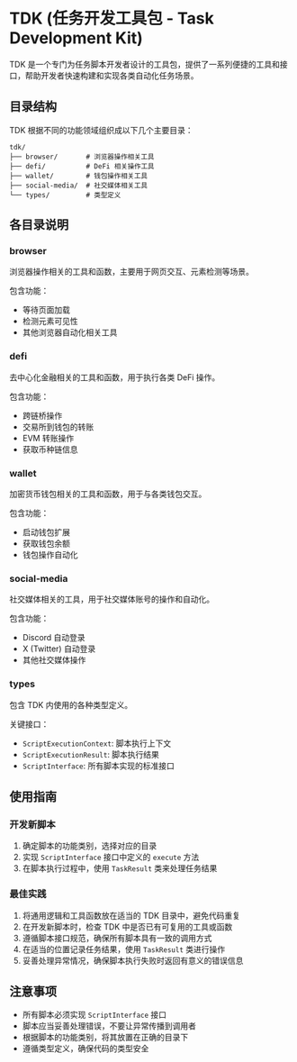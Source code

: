 # TDK (任务开发工具包 - Task Development Kit)

TDK 是一个专门为任务脚本开发者设计的工具包，提供了一系列便捷的工具和接口，帮助开发者快速构建和实现各类自动化任务场景。

## 目录结构

TDK 根据不同的功能领域组织成以下几个主要目录：

```
tdk/
├── browser/       # 浏览器操作相关工具
├── defi/          # DeFi 相关操作工具
├── wallet/        # 钱包操作相关工具
├── social-media/  # 社交媒体相关工具
└── types/         # 类型定义
```

## 各目录说明

### browser

浏览器操作相关的工具和函数，主要用于网页交互、元素检测等场景。

包含功能：
- 等待页面加载
- 检测元素可见性
- 其他浏览器自动化相关工具

### defi

去中心化金融相关的工具和函数，用于执行各类 DeFi 操作。

包含功能：
- 跨链桥操作
- 交易所到钱包的转账
- EVM 转账操作
- 获取币种链信息

### wallet

加密货币钱包相关的工具和函数，用于与各类钱包交互。

包含功能：
- 启动钱包扩展
- 获取钱包余额
- 钱包操作自动化

### social-media

社交媒体相关的工具，用于社交媒体账号的操作和自动化。

包含功能：
- Discord 自动登录
- X (Twitter) 自动登录
- 其他社交媒体操作

### types

包含 TDK 内使用的各种类型定义。

关键接口：
- `ScriptExecutionContext`: 脚本执行上下文
- `ScriptExecutionResult`: 脚本执行结果
- `ScriptInterface`: 所有脚本实现的标准接口

## 使用指南

### 开发新脚本

1. 确定脚本的功能类别，选择对应的目录
2. 实现 `ScriptInterface` 接口中定义的 `execute` 方法
3. 在脚本执行过程中，使用 `TaskResult` 类来处理任务结果

### 最佳实践

1. 将通用逻辑和工具函数放在适当的 TDK 目录中，避免代码重复
2. 在开发新脚本时，检查 TDK 中是否已有可复用的工具或函数
3. 遵循脚本接口规范，确保所有脚本具有一致的调用方式
4. 在适当的位置记录任务结果，使用 `TaskResult` 类进行操作
5. 妥善处理异常情况，确保脚本执行失败时返回有意义的错误信息

## 注意事项

- 所有脚本必须实现 `ScriptInterface` 接口
- 脚本应当妥善处理错误，不要让异常传播到调用者
- 根据脚本的功能类别，将其放置在正确的目录下
- 遵循类型定义，确保代码的类型安全
